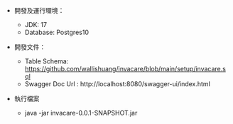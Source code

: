 * 開發及運行環境：
    - JDK: 17
    - Database: Postgres10
      
* 開發文件：
    - Table Schema:  https://github.com/wallishuang/invacare/blob/main/setup/invacare.sql  
    - Swagger Doc Url : http://localhost:8080/swagger-ui/index.html
      
* 執行檔案
    - java -jar invacare-0.0.1-SNAPSHOT.jar  
